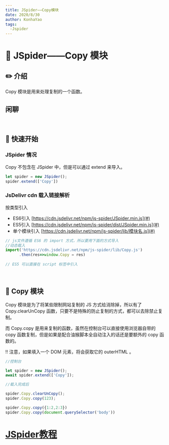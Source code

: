 ```yaml
---
title: JSpider——Copy模块
date: 2020/8/30
author: KonhaYao
tags:
  -Jspider
---
```


# :book: JSpider——Copy 模块

## :pencil2: 介绍
Copy 模块是用来处理复制的一个函数。

## 闲聊

<br>

## :hammer: 快速开始

###  JSpider 情况
Copy 不包含在 JSpider 中，但是可以通过 extend 来导入。

```js
let spider = new JSpider();
spider.extend(['Copy'])
```

### JsDelivr cdn 载入链接解析
按类型引入 
- ES6引入 [https://cdn.jsdelivr.net/npm/js-spider/JSpider.min.js](#)
- ES5引入 [https://cdn.jsdelivr.net/npm/js-spider/dist/JSpider.min.js](#)
- 单个模块引入 [https://cdn.jsdelivr.net/npm/js-spider/lib/模块名.js](#)

```js
// js文件遵循 ES6 的 import 方式，所以要用下面的方式导入
//动态载入
import('https://cdn.jsdelivr.net/npm/js-spider/lib/Copy.js')
      .then(res=>window.Copy = res)
      
// ES5 可以直接在 script 标签中引入
```

<br>

## :book: Copy 模块
Copy 模块是为了将某些限制网站复制的 JS 方式给消除掉，所以有了 Copy.clearUnCopy 函数，只要不是特殊的防止复制的方式，都可以去除禁止复制。

而 Copy.copy 是用来复制的函数，虽然在控制台可以直接使用浏览器自带的 copy 函数复制，但是如果是配合油猴脚本全自动注入的话还是要额外的 copy 函数的。

:bangbang: 注意，如果填入一个 DOM 元素，将会获取它的 outerHTML 。


```js
//控制台

let spider = new JSpider();
await spider.extend(['Copy']);

//载入完成后

spider.Copy.clearUnCopy();
spider.Copy.copy(123);

spider.Copy.copy({1:2,2:3})
spider.Copy.copy(document.querySelector('body'))
```


# [JSpider教程](../JSpider.md)